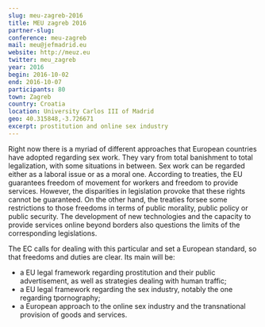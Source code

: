 ```yaml
---
slug: meu-zagreb-2016
title: MEU zagreb 2016
partner-slug:
conference: meu-zagreb
mail: ​meu@jefmadrid.eu​
website: http://meuz.eu
twitter: meu_zagreb
year: 2016
begin: 2016-10-02
end: 2016-10-07
participants: 80
town: Zagreb
country: Croatia
location: University Carlos III of Madrid
geo: 40.315848,-3.726671
excerpt: prostitution and online sex industry
---
```


Right now there is a myriad of different approaches that European countries have adopted regarding sex work. They vary from total banishment to total legalization, with some situations in between. Sex work can be regarded either as a laboral issue or as a moral one. According to treaties, the EU guarantees freedom of movement for workers and freedom to provide services. However, the disparities in legislation provoke that these rights cannot be guaranteed. On the other hand, the treaties forsee some restrictions to those freedoms in terms of public morality, public policy or public security. The development of new technologies and the capacity to provide services online beyond borders also questions the limits of the corresponding legislations.

The EC calls for dealing with this particular and set a European standard, so that freedoms and duties are clear. Its main will be:

- a EU legal framework regarding prostitution and their public advertisement, as well as strategies dealing with human traffic;
- a EU legal framework regarding the sex industry, notably the one regarding tpornography;
- a European approach to the online sex industry and the transnational provision of goods and services.
